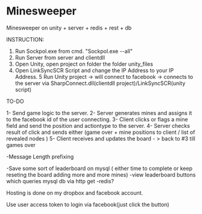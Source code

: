 # Minesweeper
Minesweeper on unity + server + redis + rest + db

INSTRUCTION: 

1. Run Sockpol.exe from cmd. "Sockpol.exe --all"
2. Run Server from server and clientdll
3. Open Unity, open project on folder the folder unity_files
4. Open LinkSyncSCR Script and change the IP Address to your IP Address.
5 Run Unity project -> will connect to facebook -> connects to the server via SharpConnect.dll(clientdll project)/LinkSyncSCR(unity script)

TO-DO

1- Send game logic to the server. 
2- Server generates mines and assigns it to the facebook id of the user connecting.
3- Client clicks or flags a mine field and send the position and actiontype to the server.
4- Server checks result of click and sends either (game over + mine positions to client / list of revealed nodes )
5- Client receives and updates the board - > back to #3 till games over

-Message Length prefixing

-Save some sort of leaderboard on mysql ( either time to complete or keep reseting the board adding more and more mines)
-view leaderboard buttons which queries mysql db  via http get
-redis?

Hosting is done on my dropbox and facebook account.

Use user access token to login via facebook(just click the button)
